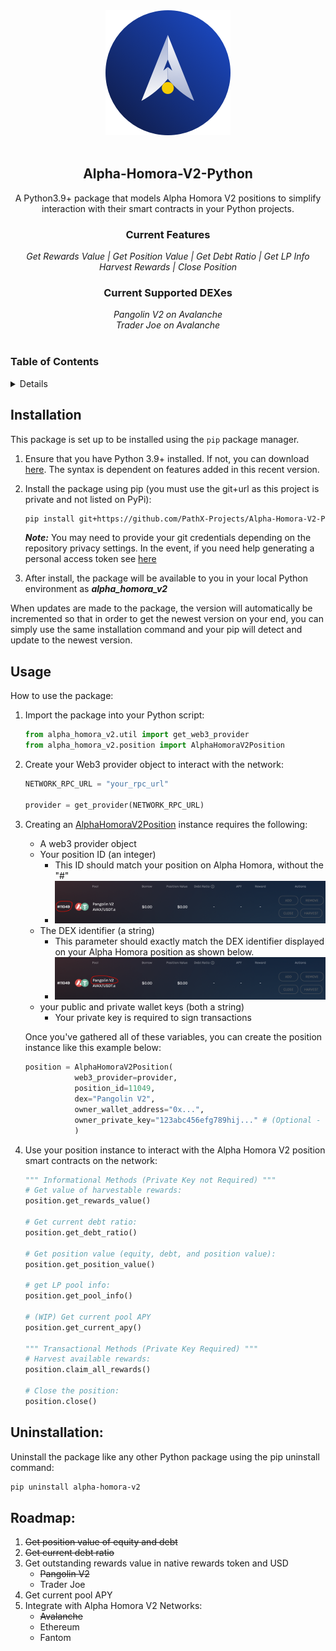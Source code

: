 <!-- PROJECT HEADER -->
<div align="center">
  <a href ="https://homora-v2.alphaventuredao.io/"><img src="img/ahv2.png" alt="Alpha Homora V2 Logo" height="200"></a>
  <br></br>
  <h2 align="center"><strong>Alpha-Homora-V2-Python</strong></h2>
    <p align="center">
        A Python3.9+ package that models Alpha Homora V2 positions to simplify interaction with their smart contracts in your Python projects.
    </p>
    <h3><strong>Current Features</strong></h3>
    <i>Get Rewards Value | Get Position Value | Get Debt Ratio | Get LP Info</i><br>
    <i>Harvest Rewards | Close Position</i><br>
    <h3><strong>Current Supported DEXes</strong></h3>
    <i>Pangolin V2 on Avalanche</i><br>
    <i>Trader Joe on Avalanche</i><br>
</div>
<br>

<!-- TABLE OF CONTENTS -->
### Table of Contents
<details>
  <ol>
    <li><a href="#installation">Installation</a></li>
    <li><a href="#usage">Usage</a></li>
    <li><a href="#uninstallation">Uninstallation</a></li>
    <li><a href="#roadmap">Roadmap</a></li>
  </ol>
</details>

## Installation

This package is set up to be installed using the `pip` package manager.

1. Ensure that you have Python 3.9+ installed. If not, you can download [here](https://www.python.org/downloads/release/python-3912/). The syntax is dependent on features added in this recent version.

2. Install the package using pip (you must use the git+url as this project is private and not listed on PyPi):
    ```bash
    pip install git+https://github.com/PathX-Projects/Alpha-Homora-V2-Python.git
    ```

    ***Note:*** You may need to provide your git credentials depending on the repository privacy settings. In the event, if you need help generating a personal access token see [here](https://catalyst.zoho.com/help/tutorials/githubbot/generate-access-token.html)

3. After install, the package will be available to you in your local Python environment as ***alpha_homora_v2***

When updates are made to the package, the version will automatically be incremented so that in order to get the newest version on your end, you can simply use the same installation command and your pip will detect and update to the newest version.

## Usage

How to use the package:

1. Import the package into your Python script:
    ```python
    from alpha_homora_v2.util import get_web3_provider
    from alpha_homora_v2.position import AlphaHomoraV2Position
    ```

2. Create your Web3 provider object to interact with the network:
    ```python
    NETWORK_RPC_URL = "your_rpc_url"

    provider = get_provider(NETWORK_RPC_URL)
    ```

3. Creating an [AlphaHomoraV2Position](alpha_homora_v2/position.py) instance requires the following:
    - A web3 provider object
    - Your position ID (an integer)
        - This ID should match your position on Alpha Homora, without the "#"
        - ![demo](img/id_highlight.png)
      
    <!--- DEPRECATED
    - The token symbol/pair (a string)
        - This parameter should exactly match the token symbol/pair displayed on your Alpha Homora as shown below.
        - ![demo](img/token_highlight.png)
    -->
  
    - The DEX identifier (a string)
        - This parameter should exactly match the DEX identifier displayed on your Alpha Homora position as shown below.
        - ![demo](img/dex_highlight.png)
    - your public and private wallet keys (both a string)
        - Your private key is required to sign transactions

    Once you've gathered all of these variables, you can create the position instance like this example below:
    ```python
    position = AlphaHomoraV2Position(
               web3_provider=provider,
               position_id=11049,
               dex="Pangolin V2",
               owner_wallet_address="0x...",
               owner_private_key="123abc456efg789hij..." # (Optional - see step 4)
               )
    ```
4. Use your position instance to interact with the Alpha Homora V2 position smart contracts on the network:
    ```python
    """ Informational Methods (Private Key not Required) """
    # Get value of harvestable rewards:
    position.get_rewards_value()

    # Get current debt ratio:
    position.get_debt_ratio()

    # Get position value (equity, debt, and position value):
    position.get_position_value()

    # get LP pool info:
    position.get_pool_info()

    # (WIP) Get current pool APY
    position.get_current_apy()
    
    """ Transactional Methods (Private Key Required) """
    # Harvest available rewards:
    position.claim_all_rewards()

    # Close the position:
    position.close()
    ```

## Uninstallation:

Uninstall the package like any other Python package using the pip uninstall command:
```bash
pip uninstall alpha-homora-v2
```

## Roadmap:

1. ~~Get position value of equity and debt~~
2. ~~Get current debt ratio~~
3. Get outstanding rewards value in native rewards token and USD
    - ~~Pangolin V2~~
    - Trader Joe
4. Get current pool APY
5. Integrate with Alpha Homora V2 Networks:
    - ~~Avalanche~~
    - Ethereum
    - Fantom
